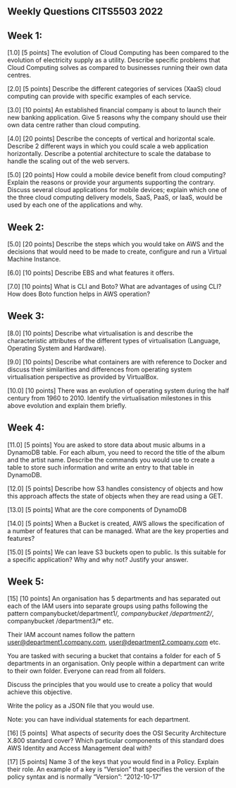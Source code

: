 ## Weekly Questions CITS5503 2022

## Week 1:

[1.0] [5 points] The evolution of Cloud Computing has been compared to the evolution of electricity supply as a utility. Describe specific problems that Cloud Computing solves as compared to businesses running their own data centres.

[2.0] [5 points] Describe the different categories of services (XaaS) cloud computing can provide with specific examples of each service.

[3.0] [10 points] An established financial company is about to launch their new banking application. Give 5 reasons why the company should use their own data centre rather than cloud computing.

[4.0] [20 points] Describe the concepts of vertical and horizontal scale. Describe 2 different ways in which you could scale a web application horizontally. Describe a potential architecture to scale the database to handle the scaling out of the web servers.

[5.0] [20 points] How could a mobile device benefit from cloud computing? Explain the reasons or provide your arguments supporting the contrary. Discuss several cloud applications for mobile devices; explain which one of the three cloud computing delivery models, SaaS, PaaS, or IaaS, would be used by each one of the applications and why.

## Week 2: 

[5.0] [20 points] Describe the steps which you would take on AWS and the decisions that would need to be made to create, configure and run a Virtual Machine Instance.

[6.0] [10 points] Describe EBS and what features it offers. 

[7.0] [10 points] What is CLI and Boto? What are advantages of using CLI? How does Boto function helps in AWS operation? 

## Week 3: 
[8.0] [10 points] Describe what virtualisation is and describe the characteristic attributes of the different types of virtualisation (Language, Operating System and Hardware).

[9.0] [10 points] Describe what containers are with reference to Docker and discuss their similarities and differences from operating system virtualisation perspective as provided by VirtualBox.

[10.0] [10 points] There was an evolution of operating system during the half century from 1960 to 2010. Identify the virtualisation milestones in this above evolution and explain them briefly. 

## Week 4: 
[11.0] [5 points] You are asked to store data about music albums in a DynamoDB table. For each album, you need to record the title of the album and the artist name. Describe the commands you would use to create a table to store such information and write an entry to that table in DynamoDB.

[12.0] [5 points] Describe how S3 handles consistency of objects and how this approach affects the state of objects when they are read using a GET.

[13.0] [5 points] What are the core components of DynamoDB

[14.0] [5 points] When a Bucket is created, AWS allows the specification of a number of features that can be managed. What are the key properties and features?

[15.0] [5 points] We can leave S3 buckets open to public. Is this suitable for a specific application? Why and why not? Justify your answer. 

## Week 5:

[15] [10 points] An organisation has 5 departments and has separated out each of the IAM users into separate groups using paths following the pattern companybucket/department1/*, companybucket /department2/*, companybucket /department3/* etc.

Their IAM account names follow the pattern user@department1.company.com, user@department2.company.com etc.

You are tasked with securing a bucket that contains a folder for each of 5 departments in an organisation. Only people within a department can write to their own folder. Everyone can read from all folders.  

Discuss the principles that you would use to create a policy that would achieve this objective.

Write the policy as a JSON file that you would use.

Note: you can have individual statements for each department.

[16] [5 points]  What aspects of security does the OSI Security Architecture X.800 standard cover? Which particular components of this standard does AWS Identity and Access Management deal with?

[17] [5 points] Name 3 of the keys that you would find in a Policy. Explain their role. An example of a key is “Version” that specifies the version of the policy syntax and is normally “Version”: “2012-10-17”

